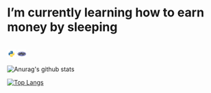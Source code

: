 <h1>I’m currently learning how to earn money by sleeping</h1>

<br>
<code><img height="20" src="https://raw.githubusercontent.com/github/explore/80688e429a7d4ef2fca1e82350fe8e3517d3494d/topics/python/python.png"></code>
<code><img height="20" src="https://raw.githubusercontent.com/github/explore/80688e429a7d4ef2fca1e82350fe8e3517d3494d/topics/php/php.png"></code>


![Anurag's github stats](https://github-readme-stats.vercel.app/api?username=Noniod7&show_icons=true&theme=locale)

[![Top Langs](https://github-readme-stats.vercel.app/api/top-langs/?username=Noniod7&layout=compact)](https://github.com/anuraghazra/github-readme-stats)
